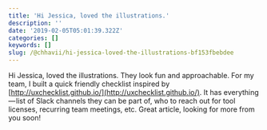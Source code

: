 ```yaml
---
title: 'Hi Jessica, loved the illustrations.'
description: ''
date: '2019-02-05T05:01:39.322Z'
categories: []
keywords: []
slug: /@chhavii/hi-jessica-loved-the-illustrations-bf153fbebdee
---
```


Hi Jessica, loved the illustrations. They look fun and approachable. For my team, I built a quick friendly checklist inspired by [http://uxchecklist.github.io/](http://uxchecklist.github.io/). It has everything — list of Slack channels they can be part of, who to reach out for tool licenses, recurring team meetings, etc. Great article, looking for more from you soon!